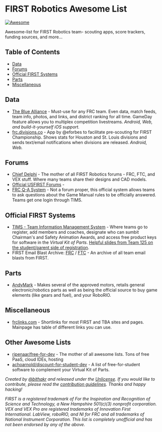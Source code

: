 # FIRST Robotics Awesome List
[![Awesome](https://cdn.rawgit.com/sindresorhus/awesome/d7305f38d29fed78fa85652e3a63e154dd8e8829/media/badge.svg)](https://github.com/sindresorhus/awesome)

Awesome-list for FIRST Robotics team- scouting apps, score trackers, funding sources, and more...

## Table of Contents
- [Data](#data)
- [Forums](#forums)
- [Official FIRST Systems](#official-first-systems)
- [Parts](#parts)
- [Miscellaneous](#miscellaneous)

## Data
* [The Blue Alliance](https://thebluealliance.com) - Must-use for any FRC team. Even data, match feeds, team info, photos, and links, and district ranking for all time. GameDay feature allows you to multiplex competition livestreams. *Android, Web, and build-it-yourself iOS support.*
* [frc.divisions.co](https://frc.divisions.com) - App by @eforbes to facilitate pre-scouting for FIRST Championship. Shows stats for Houston and St. Louis divisions and sends text/email notifications when divisions are released. *Android, Web.*

## Forums
* [Chief Delphi](https://chiefdelphi.com) - The mother of all FIRST Robotics forums - FRC, FTC, and VEX stuff. Where many teams share their designs and CAD models.
* [Official USFIRST Forums](http://forums.usfirst.org/) - 
* [FRC Q-A System](https://frclinks.com/qa) - Not a forum proper, this official system allows teams to ask questions about the Game Manual rules to be officially answered. Teams get one login through TIMS.

## Official FIRST Systems
* [TIMS - Team Information Management System](http://frclinks.com/tims) - Where teams go to register, add members and coaches, designate who can sumbit Chairman's and Safety Animation Awards, and access free product keys for software in the *Virtual Kit of Parts*. [Helpful slides from Team 125 on the student/parent side of registration](http://nutrons.com/wp-content/uploads/2016/10/How-to-Navigate-STIMS-1.pdf).
* FIRST Email Blast Archive: [FRC](https://www.firstinspires.org/resource-library/frc/email-blast-archive) / [FTC](https://www.firstinspires.org/resource-library/ftc/team-email-blasts) - An archive of all team email blasts from FIRST.

## Parts
* [AndyMark](https://andymark.com) - Makes several of the approved motors, retails general electronic/robotics parts as well as being the official source to buy game elements (like gears and fuel), and your RoboRIO.

## Miscellaneous
* [frclinks.com](http://frclinks.com) - Shortlinks for most FIRST and TBA sites and pages. Mainpage has table of different links you can use.

## Other Awesome Lists
* [ripenaar/free-for-dev](https://github.com/ripenaar/free-for-dev) - The mother of all awesome lists. Tons of free PaaS, cloud IDEs, hosting
* [achoarnold/discount-for-student-dev](https://github.com/achoarnold/discount-for-student-dev) - A list of free-for-student software to complement your Virtual Kit of Parts.

*Created by [@bithakr](https://github.com/bithakr) and released under the [Unlicense](LICENSE). If you would like to contribute, please read the [contribution guidelines](contributing.md). Thanks and happy hacking!*

*FIRST is a registered trademark of *For the Inspiration and Recognition of Science and Technology*, a New Hampshire 501(c)(3) nonprofit corporation. VEX and VEX Pro are registered trademarks of Innovation First International. LabView, roboRIO, and NI for FRC and all trademarks of National Instrument Corporation. This list is completely unofficial and has not been endorsed by any of the above.*
